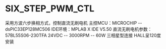 # SIX_STEP_PWM_CTL
采用方波六步换相方式，控制直流无刷电机
主控MCU：MICROCHIP -- dsPIC33EP128MC506
IDE环境：MPLAB X IDE V5.50
直流无刷电机参数：
  57BL55S06-230TFA
  24VDC -- 3000RPM -- 60W
  三相星型连接
  HALL呈120度安装
